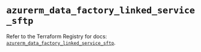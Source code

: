 # `azurerm_data_factory_linked_service_sftp`

Refer to the Terraform Registry for docs: [`azurerm_data_factory_linked_service_sftp`](https://registry.terraform.io/providers/hashicorp/azurerm/3.104.0/docs/resources/data_factory_linked_service_sftp).
